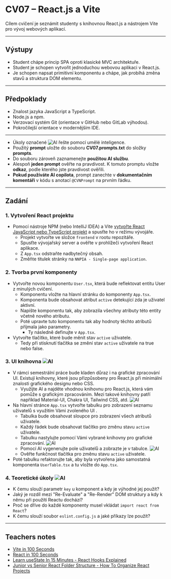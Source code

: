 # CV07 – React.js a Vite

Cílem cvičení je seznámit studenty s knihovnou React.js a nástrojem Vite pro vývoj webových aplikací.

---

## Výstupy

- Student chápe princip SPA oproti klasické MVC architektuře.
- Student je schopen vytvořit jednoduchou webovou aplikaci v React.js.
- Je schopen napsat primitivní komponentu a chápe, jak probíhá změna stavů a struktura DOM elementu.

---

## Předpoklady

- Znalost jazyka JavaScript a TypeScript.
- Node.js a npm.
- Verzovací systém Git (orientace v GitHub nebo GitLab výhodou).
- Pokročilejší orientace v modernějším IDE.

---

- Úkoly označené ![AI](https://img.shields.io/badge/AI-yellow) řešte pomocí umělé inteligence.
- Použitý **prompt** uložte do souboru **CV07.prompts.txt** do složky **prompts**.
- Do souboru zároveň zaznamenejte **použitou AI službu**.
- Alespoň **jeden prompt** ověřte na pravdivost. K tomuto promptu vložte **odkaz**, podle kterého jste pravdivost ověřili.
- **Pokud používáte AI copilota**, prompt zanechte v **dokumentačním komentáři** v kódu s anotací `@CVNPrompt` na prvním řádku.

---

## Zadání

### **1. Vytvoření React projektu**

- Pomocí nástroje NPM (nebo IntelliJ IDEA) a Vite [vytvořte React JavaScript nebo TypeScript projekt](https://vite.dev/guide/) a spusťte ho v režimu vývojáře.
   - Projekt vytvořte ve složce `frontend` v rootu repozitáře.
   - Spusťte vývojařský server a ověřte v prohlížeči vytvoření React aplikace.
   - Z `App.tsx` odstraňte nadbytečný obsah.
   - Změňte titulek stránky na `NNPIA - Single-page application`.

### **2. Tvorba první komponenty**

- Vytvořte novou komponentu `User.tsx`, která bude reflektovat entitu User z minulých cvičení.
   - Komponentu vložte na hlavní stránku do komponenty `App.tsx`.
   - Komponenta bude obsahovat atribut `active` detekující zda je uživatel aktivní.
   - Napište komponentu tak, aby zobrazila všechny atributy této entity včetně nového atributu.
   - Poté upravte tuto komponentu tak aby hodnoty těchto atributů příjmala jako parametry.
      - Ty následně definujte v `App.tsx`.
- Vytvořte tlačítko, které bude měnit stav `active` uživatele.
   - Tedy při stisknutí tlačítka se změní stav `active` uživatele na true nebo false.

### **3. UI knihovna** ![AI](https://img.shields.io/badge/AI-yellow)

- V rámci semestrální práce bude kladen důraz i na grafické zpracování UI. Existují knihovny, které jsou přizpůsobeny pro React.js při minimální znalosti grafického designu nebo CSS.
   - Využijte AI a najděte vhodnou knihovnu pro React.js, která vám pomůže s grafickým zpracováním. Mezi takové knihovny patří například Material-UI, Chakra UI, Tailwind CSS, atd. ![AI](https://img.shields.io/badge/AI-yellow)
- Na hlavní stránce `App.tsx` vytvořte tabulku pro zobrazení seznamu uživatelů s využitím Vámi zvoleného UI .
   - Tabulka bude obsahovat sloupce pro zobrazení všech atributů uživatele.
   - Každý řádek bude obsahovat tlačítko pro změnu stavu `active` uživatele.
   - Tabulku nastylujte pomocí Vámi vybrané knihovny pro grafické zpracování. ![AI](https://img.shields.io/badge/AI-yellow)
   - Pomocí AI vygenerujte pole uživatelů a zobrazte je v tabulce. ![AI](https://img.shields.io/badge/AI-yellow)
   - Ověřte funkčnost tlačítka pro změnu stavu `active` uživatele.
- Poté tabulku refaktorujte tak, aby byla vytvořena jako samostatná komponenta `UserTable.tsx` a tu vložte do `App.tsx`.

### **4. Teoretické úkoly** ![AI](https://img.shields.io/badge/AI-yellow)

- K čemu slouží parametr `key` u komponent a kdy je výhodné jej použít?
- Jaký je rozdíl mezi "Re-Evaluate" a "Re-Render" DOM struktury a kdy k němu při použítí Reactu dochází?
- Proč se dříve do každé komponenty musel vkládat `import react from React`?
- K čemu slouží soubor `eslint.config.js` a jaké příkazy lze použít?

---

## Teachers notes

- [Vite in 100 Seconds](https://www.youtube.com/watch?v=KCrXgy8qtjM)
- [React in 100 Seconds](https://www.youtube.com/watch?v=Tn6-PIqc4UM)
- [Learn useState In 15 Minutes - React Hooks Explained](https://www.youtube.com/watch?v=O6P86uwfdR0)
- [Junior vs Senior React Folder Structure - How To Organize React Projects](https://www.youtube.com/watch?v=UUga4-z7b6s)